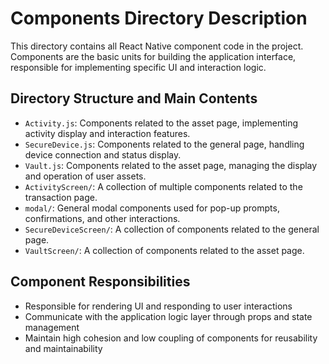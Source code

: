 # Components Directory Description

This directory contains all React Native component code in the project. Components are the basic units for building the application interface, responsible for implementing specific UI and interaction logic.

## Directory Structure and Main Contents

- `Activity.js`: Components related to the asset page, implementing activity display and interaction features.
- `SecureDevice.js`: Components related to the general page, handling device connection and status display.
- `Vault.js`: Components related to the asset page, managing the display and operation of user assets.
- `ActivityScreen/`: A collection of multiple components related to the transaction page.
- `modal/`: General modal components used for pop-up prompts, confirmations, and other interactions.
- `SecureDeviceScreen/`: A collection of components related to the general page.
- `VaultScreen/`: A collection of components related to the asset page.

## Component Responsibilities

- Responsible for rendering UI and responding to user interactions
- Communicate with the application logic layer through props and state management
- Maintain high cohesion and low coupling of components for reusability and maintainability

